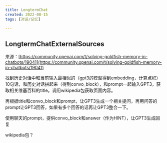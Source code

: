 ```yaml
---
title: LongtermChat
created: 2022-08-15
tags: [对话/记忆]

---
```



## LongtermChatExternalSources

来源：[https://community.openai.com/t/solving-goldfish-memory-in-chatbots/19041](https://community.openai.com/t/solving-goldfish-memory-in-chatbots/19041)

找到历史对话中和当前输入最相似的（gpt3的模型得到embedding，计算点积）10句话，和历史对话拼起来（得到convo_block），和prompt一起输入GPT3，获取相关维基百科的title。调用wikipedia包获取页面内容。

再根据title和convo_block和prompt，让GPT3生成一个相关提问，再用问答的prompt让GPT3回答，如果有多个回答的话再让GPT3整合一下。

使用聊天的prompt，提供convo_block和answer（作为HINT），让GPT3生成回复

wikipedia包？

